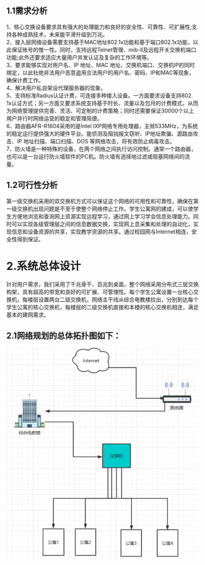 ## 1.1需求分析  
1、核心交换设备要求具有强大的处理能力和良好的安全性、可靠性、可扩展性;支持各种成熟技术，未来能平滑升级到万兆。   
2、接入层网络设备需要支持基于MAC地址802.1x功能和基于端口802.1x功能，以此保证账号的惟一性。同时，支持远程Telnet管理、mib-ll及远程开关交换机端口功能;此外还要求适应大量用户并发认证及复杂的工作环境等。   
3、要求能够实现对用户名、IP 地址、MAC 地址、交换机端口、交换机IP的同时绑定，以此杜绝非法用户恶意盗用合法用户的用户名、密码、IP和MAC等现象，确保计费工作。   
4、解决用户私自架设代理服务器的现象。   
5、支持标准Radius认证计费，可连接多种接入设备。一方面要求设备支持802. 1x认证方式；另一方面又要求系统支持基于时长、流量以及包月的计费模式，从而为网络管理提供完善、灵活、可定制的计费策略；同时还需要保证30000个以上用户并行时网络运营的稳定和管理简便。   
6、路由器AFR-R1604采用的是Intel IXP网络专用处理器，主频533MHz，为系统的稳定运行提供强大的硬件平台。能侦测及阻挡报文窃听、IP地址欺骗、源路由攻击、IP 地址扫描、端口扫描、DOS 等网络攻击，将有效防止病毒攻击。   
7、防火墙是一种特殊的设备，在两个网络之间执行访问控制。通常一个路由器，也可以是一台运行防火墙软件的PC机。防火墙有选择地过滤或阻塞网络间的流量。  


## 1.2可行性分析  
第一级交换机采用的双交换机方式可以保证这个网络的可用性和可靠性，确保在第一级交换机出现问题是不至于使整个网络停止工作。学生公寓网的建成，可以使学生方便地浏览和查询网上资源实现远程学习，通过网上学习学会信息处理能力。同时可以实现各级管理层之间的信息数据交换，实现网上息采集和处理的自动化，实现信息和设备资源的共享，实现教学资源的共享。通过校园网与Internet相连，安全性得到保证。  


# 2.系统总体设计
针对用户需求，我们采用了千兆骨干、百兆到桌面，整个网络采用分布式三层交换构架，具有超高的带宽和良好的可扩展、可管理性。每个学生公寓设置一台核心交换机，每楼层设置两台二级交换机，网络主干线从综合电教楼拉出，分别到达每个学生公寓的核心交换机，每楼层的二级交换机直接和本楼的核心交换机相连，满足基本的建网需求。
## 2.1网络规划的总体拓扑图如下：
![image](https://github.com/Jxy99/Jxy/blob/master/1.png)


